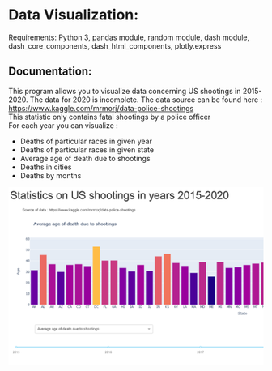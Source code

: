 # Data Visualization:

Requirements: Python 3, pandas module, random module, dash module, dash_core_components, dash_html_components, plotly.express

## Documentation:
This program allows you to visualize data concerning US shootings in 2015-2020. The data for 2020 is incomplete. The data source can be found here : https://www.kaggle.com/mrmorj/data-police-shootings<br>
This statistic only contains fatal shootings by a police officer<br>
For each year you can visualize :
- Deaths of particular races in given year
- Deaths of particular races in given state
- Average age of death due to shootings
- Deaths in cities
- Deaths by months


![alt tag](https://github.com/FilipGieraga/Python-ENG/blob/master/17.%20Data%20Visualization/Data.PNG)

